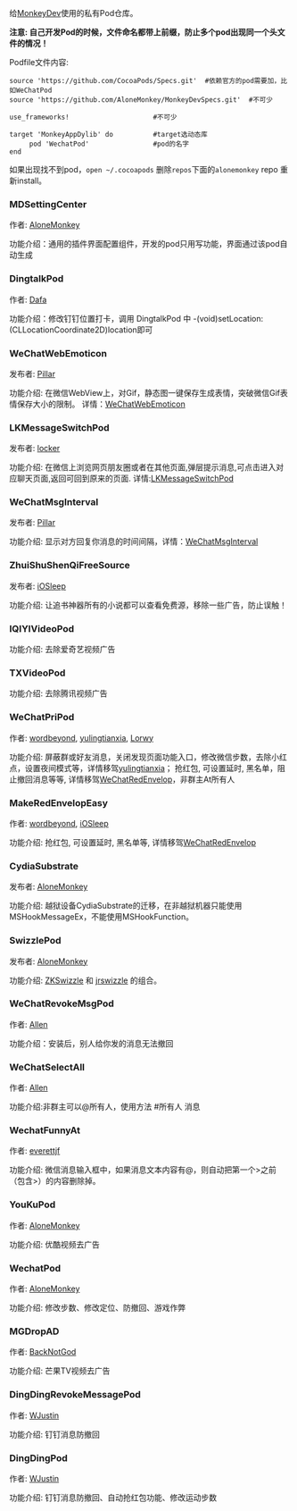 
给[MonkeyDev](https://github.com/AloneMonkey/MonkeyDev)使用的私有Pod仓库。

**注意: 自己开发Pod的时候，文件命名都带上前缀，防止多个pod出现同一个头文件的情况！**

Podfile文件内容:

```
source 'https://github.com/CocoaPods/Specs.git'  #依赖官方的pod需要加，比如WeChatPod
source 'https://github.com/AloneMonkey/MonkeyDevSpecs.git'  #不可少

use_frameworks!						#不可少

target 'MonkeyAppDylib' do			#target选动态库
     pod 'WechatPod'     			#pod的名字
end
```

如果出现找不到pod，`open ~/.cocoapods` 删除`repos`下面的`alonemonkey` repo 重新install。

### MDSettingCenter

作者: [AloneMonkey](http://weibo.com/xiaoqing28)

功能介绍：通用的插件界面配置组件，开发的pod只用写功能，界面通过该pod自动生成


### DingtalkPod

作者: [Dafa](http://www.cnblogs.com/DafaRan/)

功能介绍：修改钉钉位置打卡，调用 DingtalkPod 中 -(void)setLocation:(CLLocationCoordinate2D)location即可

### WeChatWebEmoticon

发布者: [Pillar](https://github.com/Mainstayz)

功能介绍: 在微信WebView上，对Gif，静态图一键保存生成表情，突破微信Gif表情保存大小的限制。 详情：[WeChatWebEmoticon](https://github.com/Mainstayz/WeChatWebEmoticon)

### LKMessageSwitchPod

发布者: [locker](https://github.com/sherlockZ)

功能介绍: 在微信上浏览网页朋友圈或者在其他页面,弹层提示消息,可点击进入对应聊天页面,返回可回到原来的页面. 详情:[LKMessageSwitchPod](https://github.com/sherlockZ/LKMessageSwitchPod)


### WeChatMsgInterval

发布者: [Pillar](https://github.com/Mainstayz)

功能介绍: 显示对方回复你消息的时间间隔，详情：[WeChatMsgInterval](https://github.com/Mainstayz/WeChatMsgInterval)

### ZhuiShuShenQiFreeSource

发布者: [iOSleep](http://weibo.com/iOSleep)

功能介绍: 让追书神器所有的小说都可以查看免费源，移除一些广告，防止误触！

### IQIYIVideoPod

功能介绍: 去除爱奇艺视频广告

### TXVideoPod

 功能介绍: 去除腾讯视频广告


### WeChatPriPod

作者: [wordbeyond](http://www.swiftyper.com/about/), [yulingtianxia](http://yulingtianxia.com/about/), [Lorwy](https://github.com/Lorwy)

功能介绍: 屏蔽群或好友消息，关闭发现页面功能入口，修改微信步数，去除小红点，设置夜间模式等，详情移驾[yulingtianxia](https://github.com/yulingtianxia/FishChat)；
		 抢红包, 可设置延时, 黑名单，阻止撤回消息等等, 详情移驾[WeChatRedEnvelop](https://github.com/buginux/WeChatRedEnvelop)，非群主At所有人

### MakeRedEnvelopEasy

作者: [wordbeyond](http://www.swiftyper.com/about/), [iOSleep](http://weibo.com/iOSleep)

功能介绍: 抢红包, 可设置延时, 黑名单等, 详情移驾[WeChatRedEnvelop](https://github.com/buginux/WeChatRedEnvelop)

### CydiaSubstrate

发布者: [AloneMonkey](http://weibo.com/xiaoqing28)

功能介绍: 越狱设备CydiaSubstrate的迁移，在非越狱机器只能使用MSHookMessageEx，不能使用MSHookFunction。

### SwizzlePod

发布者: [AloneMonkey](http://weibo.com/xiaoqing28)

功能介绍: [ZKSwizzle](https://github.com/alexzielenski/ZKSwizzle) 和 [jrswizzle](https://github.com/rentzsch/jrswizzle) 的组合。

### WeChatRevokeMsgPod

作者: [Allen](https://github.com/ZWXAllen/)

功能介绍：安装后，别人给你发的消息无法撤回

### WeChatSelectAll

作者: [Allen](https://github.com/ZWXAllen/)

功能介绍:非群主可以@所有人，使用方法 #所有人 消息

### WechatFunnyAt

作者: [everettjf](https://github.com/everettjf)

功能介绍: 微信消息输入框中，如果消息文本内容有@，则自动把第一个>之前（包含>）的内容删除掉。

### YouKuPod

作者: [AloneMonkey](http://weibo.com/xiaoqing28)

功能介绍: 优酷视频去广告

### WechatPod

作者: [AloneMonkey](http://weibo.com/xiaoqing28)

功能介绍: 修改步数、修改定位、防撤回、游戏作弊

### MGDropAD

作者: [BackNotGod](https://github.com/BackNotGod)

功能介绍: 芒果TV视频去广告

### DingDingRevokeMessagePod

作者: [WJustin](https://github.com/WJustin/DingDingRevokeMessagePod.git)

功能介绍: 钉钉消息防撤回

### DingDingPod

作者: [WJustin](https://github.com/WJustin/DingDingPod)

功能介绍: 钉钉消息防撤回、自动抢红包功能、修改运动步数
